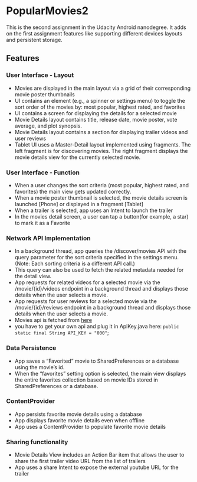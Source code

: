 # PopularMovies2

This is the second assignment in the Udacity Android nanodegree. It adds on the first assignment features like supporting different devices layouts and persistent storage.

## Features
### User Interface - Layout
* Movies are displayed in the main layout via a grid of their corresponding movie poster thumbnails
* UI contains an element (e.g., a spinner or settings menu) to toggle the sort order of the movies by: most popular, highest rated, and favorites
* UI contains a screen for displaying the details for a selected movie
* Movie Details layout contains title, release date, movie poster, vote average, and plot synopsis.
* Movie Details layout contains a section for displaying trailer videos and user reviews
* Tablet UI uses a Master-Detail layout implemented using fragments. The left fragment is for discovering movies. The right fragment displays the movie details view for the currently selected movie.

### User Interface - Function
* When a user changes the sort criteria (most popular, highest rated, and favorites) the main view gets updated correctly.
* When a movie poster thumbnail is selected, the movie details screen is launched [Phone] or displayed in a fragment [Tablet]
* When a trailer is selected, app uses an Intent to launch the trailer
* In the movies detail screen, a user can tap a button(for example, a star) to mark it as a Favorite

### Network API Implementation
* In a background thread, app queries the /discover/movies API with the query parameter for the sort criteria specified in the settings menu. (Note: Each sorting criteria is a different API call.)
* This query can also be used to fetch the related metadata needed for the detail view.
* App requests for related videos for a selected movie via the /movie/{id}/videos endpoint in a background thread and displays those details when the user selects a movie.
* App requests for user reviews for a selected movie via the /movie/{id}/reviews endpoint in a background thread and displays those details when the user selects a movie.
* Movies api is fetched from [here](https://www.themoviedb.org/)
* you have to get your own api and plug it in ApiKey.java here: 
```public static final String API_KEY = "000"```;

### Data Persistence
* App saves a “Favorited” movie to SharedPreferences or a database using the movie’s id.
* When the “favorites” setting option is selected, the main view displays the entire favorites collection based on movie IDs stored in SharedPreferences or a database.


### ContentProvider
* App persists favorite movie details using a database
* App displays favorite movie details even when offline
* App uses a ContentProvider to populate favorite movie details


### Sharing functionality
* Movie Details View includes an Action Bar item that allows the user to share the first trailer video URL from the list of trailers
* App uses a share Intent to expose the external youtube URL for the trailer
